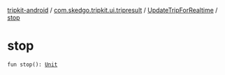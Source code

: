 [tripkit-android](../../index.md) / [com.skedgo.tripkit.ui.tripresult](../index.md) / [UpdateTripForRealtime](index.md) / [stop](./stop.md)

# stop

`fun stop(): `[`Unit`](https://kotlinlang.org/api/latest/jvm/stdlib/kotlin/-unit/index.html)